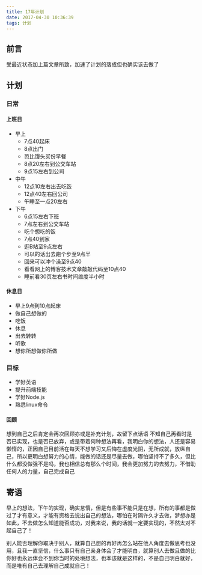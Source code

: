 ```yaml
---
title: 17年计划
date: 2017-04-30 10:36:39
tags: 计划
---
```


## 前言
受最近状态加上篇文章所致，加速了计划的落成但也确实该去做了

## 计划

### 日常

#### 上班日
- 早上
    + 7点40起床
    + 8点出门
    + 芭比馒头买份早餐
    + 8点20左右到公交车站
    + 9点15左右到公司
- 中午
    + 12点10左右出去吃饭
    + 12点40左右回公司
    + 午睡至一点20左右
- 下午
    + 6点15左右下班
    + 7点左右到公交车站
    + 吃个想吃的饭
    + 7点40到家
    + 逛B站至9点左右
    + 可以的话出去跑个步至9点半
    + 回来可以冲个澡至9点40
    + 看看网上的博客技术文章敲敲代码至10点40
    + 睡前看30页左右书时间维度半小时

#### 休息日
- 早上9点到10点起床
- 做自己想做的
- 吃饭
- 休息
- 出去转转
- 听歌
- 想你所想做你所做

### 目标
- 学好英语
- 提升前端技能
- 学好Node.js
- 熟悉linux命令

#### 回顾
想到自己之后肯定会再次回顾亦或是补充计划，故留下点话语
不知自己再看时是否已实现，也是否已放弃，或是带着何种想法再看，我明白你的想法，人还是容易懒惰的，正因自己目前活在每天不想学习又后悔在虚度光阴，无所成就，放纵自己，所以更明白想努力的心情，能做的话还是尽量去做，哪怕坚持不了多久，但比什么都没做强不是吗，我也相信总有那么个时间，我会更加努力的去努力，不借助任何人的力量，自己完成自己

## 寄语
早上的想法，下午的实现，确实怠惰，但是有些事不能只是在想，所有的事都是做过了才有意义，才能有资格去说出自己的想法，哪怕在时隔许久才去做，梦想亦是如此，不去做怎么知道能否成功，对我来说，我的话就一定要实现的，不然太对不起自己了！

别人能否理解你取决于别人，就算自己想的再好再怎么站在他人角度去做思考也没用，且我一直坚信，什么事只有自己亲身体会了才能明白，就算别人去做且做的比你好也永远体会不到你当时的处境想法，也本该就是这样的，不是自己明白就好，而是唯有自己去理解自己成就自己！


